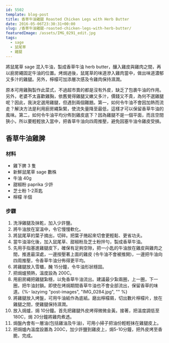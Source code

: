 ```yaml
---
id: 5502
template: blog-post
title: 香草牛油雞腿 Roasted Chicken Legs with Herb Butter
date: 2016-05-06T23:30:31+00:00
slug: /香草牛油雞腿-roasted-chicken-legs-with-herb-butter/
featuredImage: /assets/IMG_0291_edit.jpg
tags:
  - sage
  - 鼠尾草
  - 雞腿
---
```

將鼠尾草 sage 混入牛油，製成香草牛油 herb butter，釀入雞皮與雞肉之間，再以廚房繩固定牛油的位置。烤焗過後，鼠尾草的味道滲入雞肉當中，做出味道濃郁又多汁的雞腿。另外，檸檬可加添層次感及令雞肉保持濕潤。

<!--more-->

原本可用雞胸製作此菜式，不過超市賣的都是沒有外皮，缺乏了包裹牛油的作用。另外，老婆不太喜歡雞胸，依舊覺得雞腿又嫩又多汁，價錢又不貴，為何不選雞腿呢？因此，我決定選用雞腿，但遇到兩個難題。第一，如何令牛油不會因加熱而流走？解決方法是利用廚房繩紮緊，使流失量降至最低，這樣才可以保留香草牛油的風味。第二，如何令牛油平均分佈到雞皮底下？因為雞腿不是一個平面，而且空間狹小，所以要輕輕放入當中，把香草牛油向四周推壓，避免因塞牛油令雞皮受損。

## 香草牛油雞脾

### 材料

* 雞下脾 3 隻
* 新鮮鼠尾草 sage 數株
* 牛油 40g
* 甜椒粉 paprika 少許
* 芝士粉 1-2茶匙
* 檸檬 半個

### 步驟

1.   洗淨雞腿及抹乾，加入少許鹽。
2.   將牛油放在室溫中，令它慢慢軟化。
3.   將鼠尾草的葉子摘出，切碎。把葉子捲起來切會更輕鬆、更省功夫。
4.   當牛油溶化後，加入鼠尾草、甜椒粉及芝士粉拌勻，製成香草牛油。
5.   先用手指塞進雞腿皮下，確保有足夠空隙，把一小匙的牛油放在雞皮與雞肉之間，推進最深處，一邊按壓著上面的雞皮 (令牛油不會被推開)，一邊把牛油向四周推壓，令香草牛油分佈得更平均。
6.   將雞腿放入雪櫃，醃 15分鐘，令牛油形狀穩固。
7.   把焗爐預熱，溫度設為 200C。
8.   用廚房繩把雞腿紮穩，以免香草牛油流出。建議最少紮兩圈，上一圈，下一圈，把牛油封鎖。即使在烤焗期間香草牛油也不會全部流出，保留香草的味道。{%- lazyimg "post-images", "IMG_0284.jpg", "" %}
9.   將雞腿放入烤盤，可用牛油紙作為底紙。磨出檸檬屑，切出數片檸檬片，放在雞腿之間，使雞腿保持濕潤。
10.   放入焗爐，焗 10分鐘。首先把雞腿外皮烤得微微金黃。接著，把溫度調低至 180C，焗 20分鐘將雞肉煮透。
11.   焗盤內會有一層油(包括雞油及牛油)，可用小掃子把油份輕輕抹在雞腿皮上。
12.   把焗爐內溫度設置為 200C，加少許鹽到雞皮上，焗5-10分鐘，把外皮烤至香脆，完成。
